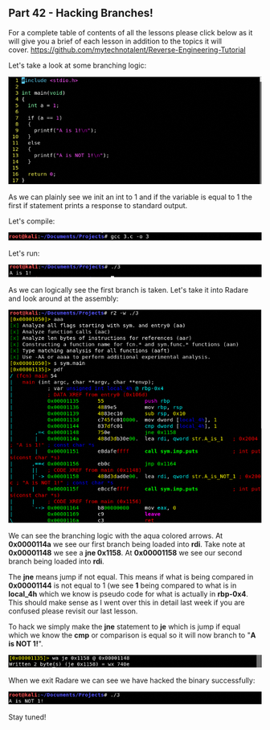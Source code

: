 ## Part 42 - Hacking Branches!

For a complete table of contents of all the lessons please click below as it will give you a brief of each lesson in addition to the topics it will cover.&nbsp;https://github.com/mytechnotalent/Reverse-Engineering-Tutorial

Let's take a look at some branching logic:

<div class="slate-resizable-image-embed slate-image-embed__resize-full-width"><img src="/imgs/1566729104643.jpg"/></div>

As we can plainly see we init an int to 1 and if the variable is equal to 1 the first if statement prints a response to standard output.

Let's compile:

<div class="slate-resizable-image-embed slate-image-embed__resize-full-width"><img src="/imgs/1566729192665.jpg"/></div>

Let's run:

<div class="slate-resizable-image-embed slate-image-embed__resize-full-width"><img src="/imgs/1566729212374.jpg"/></div>

As we can logically see the first branch is taken. Let's take it into Radare and look around at the assembly:

<div class="slate-resizable-image-embed slate-image-embed__resize-full-width"><img src="/imgs/1566729291450.jpg"/></div>

We can see the branching logic with the aqua colored arrows. At __0x0000114a__ we see our first branch being loaded into __rdi__. Take note at __0x00001148__ we see a __jne 0x1158__. At __0x00001158__ we see our second branch being loaded into __rdi__.

The __jne__ means jump if not equal. This means if what is being compared in __0x00001144__ is not equal to 1 (we see __1__ being compared to what is in __local\_4h__ which we know is pseudo code for what is actually in __rbp-0x4__. This should make sense as I went over this in detail last week if you are confused please revisit our last lesson.

To hack we simply make the __jne__ statement to __je__ which is jump if equal which we know the __cmp__ or comparison is equal so it will now branch to "__A is NOT 1!__".

<div class="slate-resizable-image-embed slate-image-embed__resize-full-width"><img src="/imgs/1566729757650.jpg"/></div>

When we exit Radare we can see we have hacked the binary successfully:

<div class="slate-resizable-image-embed slate-image-embed__resize-full-width"><img src="/imgs/1566729786175.jpg"/></div>

Stay tuned!